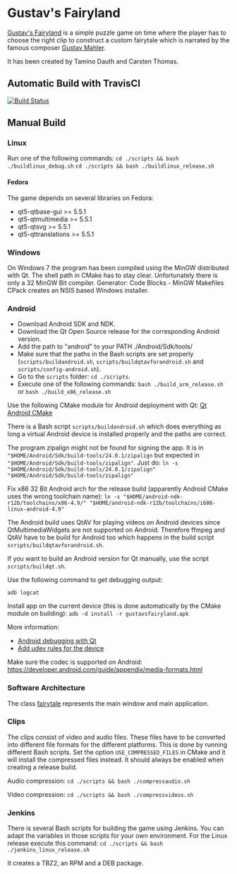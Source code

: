 # Gustav's Fairyland
[Gustav's Fairyland](https://gustavsfairyland.wordpress.com/) is a simple puzzle game on time where the player has to choose the right clip to construct a custom fairytale which is narrated by the famous composer [Gustav Mahler](https://en.wikipedia.org/wiki/Gustav_Mahler).

It has been created by Tamino Dauth and Carsten Thomas.

## Automatic Build with TravisCI
[![Build Status](https://travis-ci.org/tdauth/gustavsfairyland.svg?branch=master)](https://travis-ci.org/tdauth/gustavsfairyland)

## Manual Build

### Linux
Run one of the following commands:
`cd ./scripts && bash ./buildlinux_debug.sh`
`cd ./scripts && bash ./buildlinux_release.sh`

#### Fedora
The game depends on several libraries on Fedora:
* qt5-qtbase-gui >= 5.5.1
* qt5-qtmultimedia >= 5.5.1
* qt5-qtsvg >= 5.5.1
* qt5-qttranslations >= 5.5.1

### Windows
On Windows 7 the program has been compiled using the MinGW distributed with Qt.
The shell path in CMake has to stay clear.
Unfortunately there is only a 32 MinGW Bit compiler.
Generator: Code Blocks - MinGW Makefiles
CPack creates an NSIS based Windows installer.

### Android
* Download Android SDK and NDK.
* Download the Qt Open Source release for the corresponding Android version.
* Add the path to "android" to your PATH ./Android/Sdk/tools/
* Make sure that the paths in the Bash scripts are set properly (`scripts/buildandroid.sh`, `scripts/buildqtavforandroid.sh` and `scripts/config-android.sh`).
* Go to the `scripts` folder: `cd ./scripts`.
* Execute one of the following commands: `bash ./build_arm_release.sh` or `bash ./build_x86_release.sh`

Use the following CMake module for Android deployment with Qt:
[Qt Android CMake](https://github.com/LaurentGomila/qt-android-cmake/)

There is a Bash script `scripts/buildandroid.sh` which does everything as long a virtual Android device is installed properly
and the paths are correct.

The program zipalign might not be found for signing the app.
It is in `"$HOME/Android/Sdk/build-tools/24.0.1/zipalign` but expected in `"$HOME/Android/Sdk/build-tools/zipalign"`.
Just do:
`ln -s "$HOME/Android/Sdk/build-tools/24.0.1/zipalign" "$HOME/Android/Sdk/build-tools/zipalign"`

Fix x86 32 Bit Android arch for the release build (apparently Android CMake uses the wrong toolchain name):
`ln -s "$HOME/android-ndk-r12b/toolchains/x86-4.9/" "$HOME/android-ndk-r12b/toolchains/i686-linux-android-4.9"`

The Android build uses QtAV for playing videos on Android devices since QtMultimediaWidgets are not supported on Android.
Therefore ffmpeg and QtAV have to be build for Android too which happens in the build script `scripts/buildqtavforandroid.sh`.

If you want to build an Android version for Qt manually, use the script `scripts/buildqt.sh`.

Use the following command to get debugging output:
```
adb logcat
```

Install app on the current device (this is done automatically by the CMake module on building):
`adb -d install -r gustavsfairyland.apk`

More information:
* [Android debugging with Qt](https://wiki.qt.io/How-to-debug-Qt-applications-on-Android-device)
* [Add udev rules for the device](https://developer.android.com/studio/run/device.html)

Make sure the codec is supported on Android:
https://developer.android.com/guide/appendix/media-formats.html

### Software Architecture
The class [fairytale](./src/fairytale.h) represents the main window and main application.

### Clips
The clips consist of video and audio files.
These files have to be converted into different file formats for the different platforms.
This is done by running different Bash scripts.
Set the option `USE_COMPRESSED_FILES` in CMake and it will install the compressed files instead.
It should always be enabled when creating a release build.

Audio compression:
`cd ./scripts && bash ./compressaudio.sh`

Video compression:
`cd ./scripts && bash ./compressvideos.sh`

### Jenkins
There is several Bash scripts for building the game using Jenkins.
You can adapt the variables in those scripts for your own environment.
For the Linux release execute this command:
`cd ./scripts && bash ./jenkins_linux_release.sh`

It creates a TBZ2, an RPM and a DEB package.
